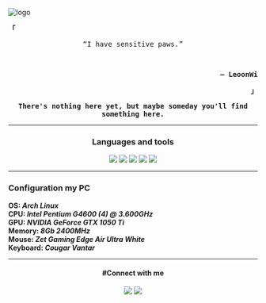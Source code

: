 ![logo](https://i.imgur.com/KcXSRCu.png)

<p align="left"><strong><samp>「</samp></strong></p><p align="center">
    <samp>
      “I have sensitive paws.”
    </samp>
</p>
<br>
<p align="right"><strong><samp>― LeoonWi</samp></strong></p>
<p align="right"><strong><samp>」</samp></strong></p>

<p align="center"><strong><samp>There's nothing here yet, but maybe someday you'll find something here.</samp></strong></p><hr>

<div align="center">

<h3>Languages and tools</h3>

[![](https://img.shields.io/badge/-Fedora-blue?&style=flat&logo=fedora&logoColor=white)](https://getfedora.org/ru/workstation/download/) [![](https://img.shields.io/badge/-Visual%20Studio%20Code-blue?&style=flat&logo=visualstudiocode&logoColor=white)](https://code.visualstudio.com/) [![](https://img.shields.io/badge/-C++-blue?&style=flat&logo=cplusplus&logoColor=white)](https://ru.wikipedia.org/wiki/C%2B%2B) [![](https://img.shields.io/badge/-HTML-blue?&style=flat&logo=html5&logoColor=white)](https://ru.wikipedia.org/wiki/HTML5) [![](https://img.shields.io/badge/-CSS-blue?&style=flat&logo=css3&logoColor=white)](https://ru.wikipedia.org/wiki/CSS)
</div>

<hr>

<h3>Configuration my PC</h3>
<p><strong>OS: <i>Arch Linux</i><br>
CPU: <i>Intel Pentium G4600 (4) @ 3.600GHz</i><br>
GPU: <i>NVIDIA GeForce GTX 1050 Ti</i><br>
Memory: <i>8Gb 2400MHz</i><br>
Mouse: <i>Zet Gaming Edge Air Ultra White</i><br>
Keyboard: <i>Cougar Vantar</i></strong></p>
<hr>

<div align="center">

<h4>#Connect with me</h4>

[![](https://img.shields.io/badge/-ВКонтакте-blue?&style=flat&logo=vk&logoColor=white)](https://vk.com/leoonnnwi) [![](https://img.shields.io/badge/-Telegram-blue?&style=flat&logo=telegram&logoColor=white)](https://t.me/LeoonWi)
</div>
